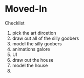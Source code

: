 # Moved-In
Checklist
1) pick the art dircetion
2) draw out all of the silly goobers
3) model the silly goobers
4) animations galore
5) UI
6) draw out the house
7) model the house
8) 

